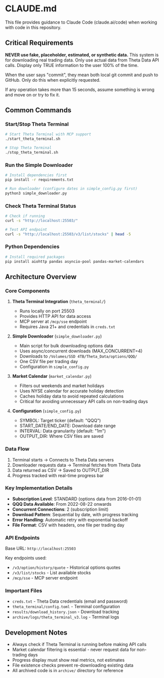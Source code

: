 # CLAUDE.md

This file provides guidance to Claude Code (claude.ai/code) when working with code in this repository.

## Critical Requirements

**NEVER use fake, placeholder, estimated, or synthetic data.** This system is for downloading real trading data. Only use actual data from Theta Data API calls. Display only TRUE information to the user 100% of the time.

When the user says "commit", they mean both local git commit and push to GitHub. Only do this when explicitly requested.

If any operation takes more than 15 seconds, assume something is wrong and move on or try to fix it.

## Common Commands

### Start/Stop Theta Terminal
```bash
# Start Theta Terminal with MCP support
./start_theta_terminal.sh

# Stop Theta Terminal
./stop_theta_terminal.sh
```

### Run the Simple Downloader
```bash
# Install dependencies first
pip install -r requirements.txt

# Run downloader (configure dates in simple_config.py first)
python3 simple_downloader.py
```

### Check Theta Terminal Status
```bash
# Check if running
curl -s "http://localhost:25503/" 

# Test API endpoint
curl -s "http://localhost:25503/v3/list/stocks" | head -5
```

### Python Dependencies
```bash
# Install required packages
pip install aiohttp pandas asyncio-pool pandas-market-calendars
```

## Architecture Overview

### Core Components

1. **Theta Terminal Integration** (`theta_terminal/`)
   - Runs locally on port 25503
   - Provides HTTP API for data access
   - MCP server at `/mcp/sse` endpoint
   - Requires Java 21+ and credentials in `creds.txt`

2. **Simple Downloader** (`simple_downloader.py`)
   - Main script for bulk downloading options data
   - Uses async/concurrent downloads (MAX_CONCURRENT=4)
   - Downloads to `/Volumes/SSD 4TB/Theta_Data/options/QQQ/`
   - One CSV file per trading day
   - Configuration in `simple_config.py`

3. **Market Calendar** (`market_calendar.py`)
   - Filters out weekends and market holidays
   - Uses NYSE calendar for accurate holiday detection
   - Caches holiday data to avoid repeated calculations
   - Critical for avoiding unnecessary API calls on non-trading days

4. **Configuration** (`simple_config.py`)
   - SYMBOL: Target ticker (default: "QQQ")
   - START_DATE/END_DATE: Download date range
   - INTERVAL: Data granularity (default: "1m")
   - OUTPUT_DIR: Where CSV files are saved

### Data Flow

1. Terminal starts → Connects to Theta Data servers
2. Downloader requests data → Terminal fetches from Theta Data
3. Data returned as CSV → Saved to OUTPUT_DIR
4. Progress tracked with real-time progress bar

### Key Implementation Details

- **Subscription Level**: STANDARD (options data from 2016-01-01)
- **QQQ Data Available**: From 2022-08-22 onwards
- **Concurrent Connections**: 2 (subscription limit)
- **Download Pattern**: Sequential by date, with progress tracking
- **Error Handling**: Automatic retry with exponential backoff
- **File Format**: CSV with headers, one file per trading day

### API Endpoints

Base URL: `http://localhost:25503`

Key endpoints used:
- `/v3/option/history/quote` - Historical options quotes
- `/v3/list/stocks` - List available stocks
- `/mcp/sse` - MCP server endpoint

### Important Files

- `creds.txt` - Theta Data credentials (email and password)
- `theta_terminal/config.toml` - Terminal configuration
- `results/download_history.json` - Download tracking
- `archive/logs/theta_terminal_v3.log` - Terminal logs

## Development Notes

- Always check if Theta Terminal is running before making API calls
- Market calendar filtering is essential - never request data for non-trading days
- Progress display must show real metrics, not estimates
- File existence checks prevent re-downloading existing data
- All archived code is in `archive/` directory for reference
